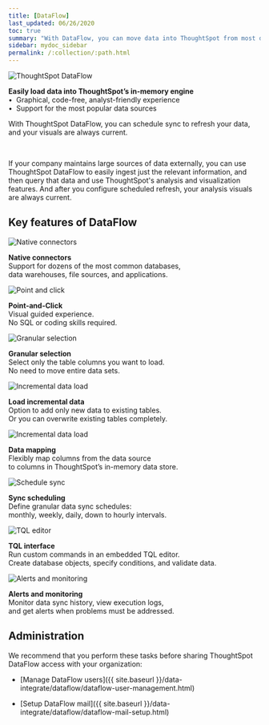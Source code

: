 ```yaml
---
title: [DataFlow]
last_updated: 06/26/2020
toc: true
summary: "With DataFlow, you can move data into ThoughtSpot from most databases."
sidebar: mydoc_sidebar
permalink: /:collection/:path.html
---
```

<div class="grid-container-opener">

  <div class="grid-child">
    <img src="{{ "/images/dataflow-sm.png" | prepend: site.baseurl  }}" alt="ThoughtSpot DataFlow"></div>
  <div class="grid-child">
    <p class="text-opener">
      <strong>Easily load data into ThoughtSpot’s in-memory engine</strong>
<br/>&bull;&nbsp;&nbsp;Graphical, code-free, analyst-friendly experience
<br/>&bull;&nbsp;&nbsp;Support for the most popular data sources
</p>
    <p class="text-opener">With ThoughtSpot DataFlow, you can schedule sync to refresh your data, and your visuals are always current.</p>
    </div>
  <div class="grid-child">&nbsp;</div>
</div>

If your company maintains large sources of data externally, you can use ThoughtSpot DataFlow to easily ingest just the relevant information, and then query that data and use ThoughtSpot's analysis and visualization features. And after you configure scheduled refresh, your analysis visuals are always current.

## Key features of DataFlow
<div class="grid-container-key-feature">
  <div class="grid-child">
    <img src="{{ "/images/dataflow-native-connectors.png" | prepend: site.baseurl  }}" alt="Native connectors"></div>
  <div class="grid-child">
    <p class="text-opener">
      <strong>Native connectors</strong><br/>Support for dozens of the most common databases,<br/>data warehouses, file sources, and applications.</p>
    </div>
</div>
<div class="grid-container-key-feature">
  <div class="grid-child">
    <img src="{{ "/images/dataflow-point-click.png" | prepend: site.baseurl  }}" alt="Point and click"></div>
  <div class="grid-child">
    <p class="text-opener">
      <strong>Point-and-Click</strong><br/>Visual guided experience.<br/>No SQL or coding skills required.</p>
    </div>
</div>
<div class="grid-container-key-feature">
  <div class="grid-child">
    <img src="{{ "/images/dataflow-granular-selection.png" | prepend: site.baseurl  }}" alt="Granular selection"></div>
  <div class="grid-child">
    <p class="text-opener">
      <strong>Granular selection</strong><br/>Select only the table columns you want to load.<br/>No need to move entire data sets.</p>
    </div>
</div>
<div class="grid-container-key-feature">
  <div class="grid-child">
    <img src="{{ "/images/dataflow-load-incremental-data.png" | prepend: site.baseurl  }}" alt="Incremental data load"></div>
  <div class="grid-child">
    <p class="text-opener">
      <strong>Load incremental data</strong><br/>Option to add only new data to existing tables.<br/>Or you can overwrite existing tables completely.</p>
    </div>
</div>
<div class="grid-container-key-feature">
  <div class="grid-child">
    <img src="{{ "/images/dataflow-map-data.png" | prepend: site.baseurl  }}" alt="Incremental data load"></div>
  <div class="grid-child">
    <p class="text-opener">
      <strong>Data mapping</strong><br/>Flexibly map columns from the data source<br/>to columns in ThoughtSpot’s in-memory data store.</p>
    </div>
</div>
<div class="grid-container-key-feature">
  <div class="grid-child">
    <img src="{{ "/images/dataflow-schedule-sync.png" | prepend: site.baseurl  }}" alt="Schedule sync"></div>
  <div class="grid-child">
    <p class="text-opener">
      <strong>Sync scheduling</strong><br/>Define granular data sync schedules:<br/>monthly, weekly, daily, down to hourly intervals.</p>
    </div>
</div>
<div class="grid-container-key-feature">
  <div class="grid-child">
    <img src="{{ "/images/dataflow-tql-interface.png" | prepend: site.baseurl  }}" alt="TQL editor"></div>
  <div class="grid-child">
    <p class="text-opener">
      <strong>TQL interface</strong><br/>Run custom commands in an embedded TQL editor.<br/>Create database objects, specify conditions, and validate data.</p>
    </div>
</div>
<div class="grid-container-key-feature">
  <div class="grid-child">
    <img src="{{ "/images/dataflow-alert-monitor.png" | prepend: site.baseurl  }}" alt="Alerts and monitoring"></div>
  <div class="grid-child">
    <p class="text-opener">
      <strong>Alerts and monitoring</strong><br/>Monitor data sync history, view execution logs,<br/>and get alerts when problems must be addressed.</p>
    </div>
</div>

## Administration

We recommend that you perform these tasks before sharing ThoughtSpot DataFlow access with your organization:

- [Manage DataFlow users]({{ site.baseurl }}/data-integrate/dataflow/dataflow-user-management.html)

- [Setup DataFlow mail]({{ site.baseurl }}/data-integrate/dataflow/dataflow-mail-setup.html)

<!--## Supported databases

DataFlow supports the movement of data from the following external databases:
-->
